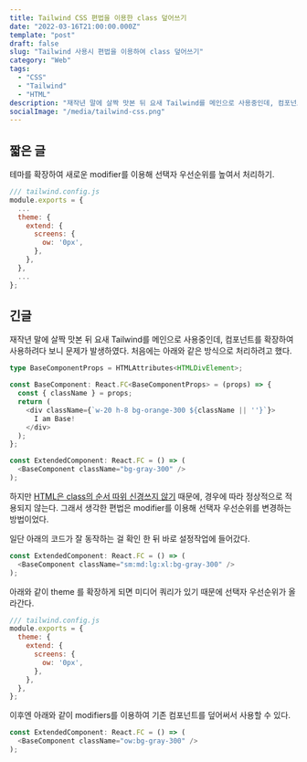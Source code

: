 ```yaml
---
title: Tailwind CSS 편법을 이용한 class 덮어쓰기
date: "2022-03-16T21:00:00.000Z"
template: "post"
draft: false
slug: "Tailwind 사용시 편법을 이용하여 class 덮어쓰기"
category: "Web"
tags:
  - "CSS"
  - "Tailwind"
  - "HTML"
description: "재작년 말에 살짝 맛본 뒤 요새 Tailwind를 메인으로 사용중인데, 컴포넌트를 확장하여 사용하려다 보니 문제가 발생하였다. 처음에는 아래와 같은 방식으로 처리하려고 했다."
socialImage: "/media/tailwind-css.png"
---
```


## 짧은 글
테마를 확장하여 새로운 modifier를 이용해 선택자 우선순위를 높여서 처리하기.
```JavaScript
/// tailwind.config.js
module.exports = {
  ...
  theme: {
    extend: {
      screens: {
        ow: '0px',
      },
    },
  },
  ...
};
```


## 긴글
재작년 말에 살짝 맛본 뒤 요새 Tailwind를 메인으로 사용중인데, 컴포넌트를 확장하여 사용하려다 보니 문제가 발생하였다.
처음에는 아래와 같은 방식으로 처리하려고 했다.
```Typescript
type BaseComponentProps = HTMLAttributes<HTMLDivElement>;

const BaseComponent: React.FC<BaseComponentProps> = (props) => {
  const { className } = props;
  return (
    <div className={`w-20 h-8 bg-orange-300 ${className || ''}`}>
      I am Base!
    </div>
  );
};

const ExtendedComponent: React.FC = () => (
  <BaseComponent className="bg-gray-300" />
);
```
하지만 [HTML은 class의 순서 따위 신경쓰지 않기](https://css-tricks.com/the-order-of-css-classes-in-html-doesnt-matter/) 때문에, 
경우에 따라 정상적으로 적용되지 않는다. 그래서 생각한 편법은 modifier를 이용해 선택자 우선순위를 변경하는 방법이었다.

일단 아래의 코드가 잘 동작하는 걸 확인 한 뒤 바로 설정작업에 들어갔다.
```Typescript
const ExtendedComponent: React.FC = () => (
  <BaseComponent className="sm:md:lg:xl:bg-gray-300" />
);
```


아래와 같이 theme 를 확장하게 되면 미디어 쿼리가 있기 때문에 선택자 우선순위가 올라간다. 
```JavaScript
/// tailwind.config.js
module.exports = {
  theme: {
    extend: {
      screens: {
        ow: '0px',
      },
    },
  },
};
```

이후엔 아래와 같이 modifiers를 이용하여 기존 컴포넌트를 덮어써서 사용할 수 있다.

```Typescript
const ExtendedComponent: React.FC = () => (
  <BaseComponent className="ow:bg-gray-300" />
); 
```